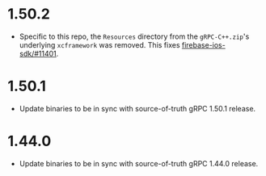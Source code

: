 # 1.50.2
- Specific to this repo, the `Resources` directory from the `gRPC-C++.zip`'s
  underlying `xcframework` was removed. This fixes
  [firebase-ios-sdk/#11401](https://github.com/firebase/firebase-ios-sdk/issues/11401).

# 1.50.1
- Update binaries to be in sync with source-of-truth gRPC 1.50.1 release.

# 1.44.0
- Update binaries to be in sync with source-of-truth gRPC 1.44.0 release.